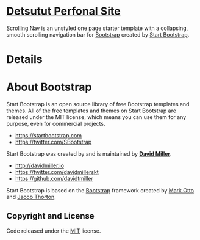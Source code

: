 # [Detsutut Perfonal Site](https://detsutut.github.io/)

[Scrolling Nav](https://startbootstrap.com/templates/scrolling-nav/) is an unstyled one page starter template with a collapsing, smooth scrolling navigation bar for [Bootstrap](https://getbootstrap.com/) created by [Start Bootstrap](https://startbootstrap.com/).

# Details

# About Bootstrap

Start Bootstrap is an open source library of free Bootstrap templates and themes. All of the free templates and themes on Start Bootstrap are released under the MIT license, which means you can use them for any purpose, even for commercial projects.

* <https://startbootstrap.com>
* <https://twitter.com/SBootstrap>

Start Bootstrap was created by and is maintained by **[David Miller](http://davidmiller.io/)**.

* <http://davidmiller.io>
* <https://twitter.com/davidmillerskt>
* <https://github.com/davidtmiller>

Start Bootstrap is based on the [Bootstrap](https://getbootstrap.com/) framework created by [Mark Otto](https://twitter.com/mdo) and [Jacob Thorton](https://twitter.com/fat).

## Copyright and License

Code released under the [MIT](https://github.com/StartBootstrap/startbootstrap-scrolling-nav/blob/gh-pages/LICENSE) license.
